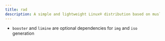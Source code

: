 ```yaml
---
title: rad
description: A simple and lightweight Linux® distribution based on musl libc and toybox
---
```


- `booster` and `limine` are optional dependencies for `img` and `iso` generation
